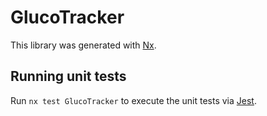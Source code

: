 # GlucoTracker

This library was generated with [Nx](https://nx.dev).

## Running unit tests

Run `nx test GlucoTracker` to execute the unit tests via [Jest](https://jestjs.io).
